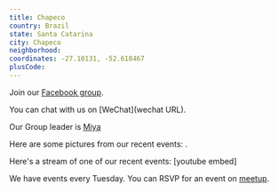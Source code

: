 ```yaml
---
title: Chapeco
country: Brazil
state: Santa Catarina
city: Chapeco
neighborhood: 
coordinates: -27.10131, -52.618467
plusCode:
---
```

Join our [Facebook group](https://www.facebook.com/groups/free.code.camp.chapeco).

You can chat with us on [WeChat](wechat URL).

Our Group leader is [Miya](freecodecamp.org/miya)

Here are some pictures from our recent events:
![]().

Here's a stream of one of our recent events:
[youtube embed]

We have events every Tuesday. You can RSVP for an event on [meetup](meetupurl).
